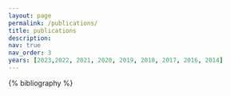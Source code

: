 ```yaml
---
layout: page
permalink: /publications/
title: publications
description:
nav: true
nav_order: 3
years: [2023,2022, 2021, 2020, 2019, 2018, 2017, 2016, 2014]
---
```


<!-- _pages/publications.md -->

<!--Allow to jump to a specific publication and display it a little below top of page, allowing for a headerr-->
<style>
html {
  scroll-padding-top: 100px;
}
</style>

<div class="publications">

{% bibliography %}

</div>

